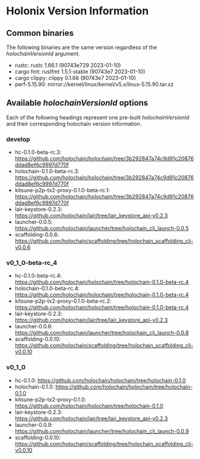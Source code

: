 # Holonix Version Information

## Common binaries
The following binaries are the same version regardless of the _holochainVersionId_ argument.

- rustc: rustc 1.66.1 (90743e729 2023-01-10)
- cargo fmt: rustfmt 1.5.1-stable (90743e7 2023-01-10)
- cargo clippy: clippy 0.1.66 (90743e7 2023-01-10)
- perf-5.15.90: mirror://kernel/linux/kernel/v5.x/linux-5.15.90.tar.xz

## Available _holochainVersionId_ options
Each of the following headings represent one pre-built _holochainVersionId_ and their corresponding holochain version information.

### develop
- hc-0.1.0-beta-rc.3: https://github.com/holochain/holochain/tree/3b292847a74c9d91c20876ddad8ef6c9997d770f
- holochain-0.1.0-beta-rc.3: https://github.com/holochain/holochain/tree/3b292847a74c9d91c20876ddad8ef6c9997d770f
- kitsune-p2p-tx2-proxy-0.1.0-beta-rc.1: https://github.com/holochain/holochain/tree/3b292847a74c9d91c20876ddad8ef6c9997d770f
- lair-keystore-0.2.3: https://github.com/holochain/lair/tree/lair_keystore_api-v0.2.3
- launcher-0.0.5: https://github.com/holochain/launcher/tree/holochain_cli_launch-0.0.5
- scaffolding-0.0.6: https://github.com/holochain/scaffolding/tree/holochain_scaffolding_cli-v0.0.6

### v0_1_0-beta-rc_4
- hc-0.1.0-beta-rc.4: https://github.com/holochain/holochain/tree/holochain-0.1.0-beta-rc.4
- holochain-0.1.0-beta-rc.4: https://github.com/holochain/holochain/tree/holochain-0.1.0-beta-rc.4
- kitsune-p2p-tx2-proxy-0.1.0-beta-rc.2: https://github.com/holochain/holochain/tree/holochain-0.1.0-beta-rc.4
- lair-keystore-0.2.3: https://github.com/holochain/lair/tree/lair_keystore_api-v0.2.3
- launcher-0.0.8: https://github.com/holochain/launcher/tree/holochain_cli_launch-0.0.8
- scaffolding-0.0.10: https://github.com/holochain/scaffolding/tree/holochain_scaffolding_cli-v0.0.10

### v0_1_0
- hc-0.1.0: https://github.com/holochain/holochain/tree/holochain-0.1.0
- holochain-0.1.0: https://github.com/holochain/holochain/tree/holochain-0.1.0
- kitsune-p2p-tx2-proxy-0.1.0: https://github.com/holochain/holochain/tree/holochain-0.1.0
- lair-keystore-0.2.3: https://github.com/holochain/lair/tree/lair_keystore_api-v0.2.3
- launcher-0.0.9: https://github.com/holochain/launcher/tree/holochain_cli_launch-0.0.9
- scaffolding-0.0.10: https://github.com/holochain/scaffolding/tree/holochain_scaffolding_cli-v0.0.10
